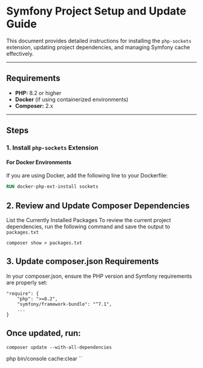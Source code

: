 # Symfony Project Setup and Update Guide

This document provides detailed instructions for installing the `php-sockets` extension, updating project dependencies, and managing Symfony cache effectively.

---

## Requirements

- **PHP:** 8.2 or higher
- **Docker** (if using containerized environments)
- **Composer:** 2.x

---

## Steps

### 1. Install `php-sockets` Extension

#### For Docker Environments
If you are using Docker, add the following line to your Dockerfile:

```dockerfile
RUN docker-php-ext-install sockets
```

## 2. Review and Update Composer Dependencies
List the Currently Installed Packages
To review the current project dependencies, run the following command and save the output to ```packages.txt```

```composer show > packages.txt```

## 3. Update composer.json Requirements
In your composer.json, ensure the PHP version and Symfony requirements are properly set:

```
"require": {
    "php": ">=8.2",
    "symfony/framework-bundle": "^7.1",
    ...
}
```
## Once updated, run:
```
composer update --with-all-dependencies

```
php bin/console cache:clear
``

